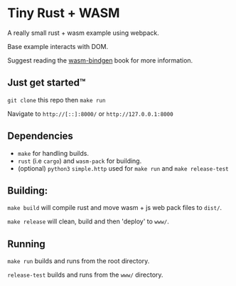 
# Tiny Rust + WASM

A really small rust + wasm example using webpack.

Base example interacts with DOM.

Suggest reading the [wasm-bindgen](https://rustwasm.github.io/docs/wasm-bindgen/introduction.html) book for more information.

## Just get started™

`git clone` this repo then `make run`

Navigate to `http://[::]:8000/` or `http://127.0.0.1:8000`

## Dependencies

- `make` for handling builds.
- `rust` (i.e `cargo`) and `wasm-pack` for building.
- (optional) `python3` `simple.http` used for `make run` and `make release-test`

## Building:

`make build` will compile rust and move wasm + js web pack files to `dist/`.

`make release` will clean, build and then 'deploy' to `www/`.

## Running

`make run` builds and runs from the root directory.

`release-test` builds and runs from the `www/` directory.
